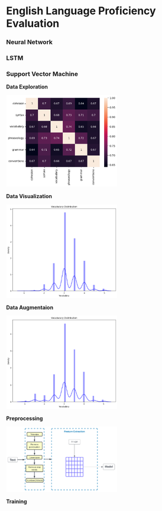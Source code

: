 # English Language Proficiency Evaluation

### Neural Network
### LSTM
### Support Vector Machine

**Data Exploration**

<img src='./imagesGit/dataExploration.png' alt='correlation matrix' width='300' />

**Data Visualization**

<img src='./imagesGit/dataVisualizationVocab.png' alt='word count' width='300' />

**Data Augmentaion**

<img src='./imagesGit/dataVisualizationVocabAfterAug.png' alt='after augmentaion word count' width='300' />

**Preprocessing**

<img src='./imagesGit/dataPreprocessing.png' alt='data preprocessing' width='300' /> 

**Training**

